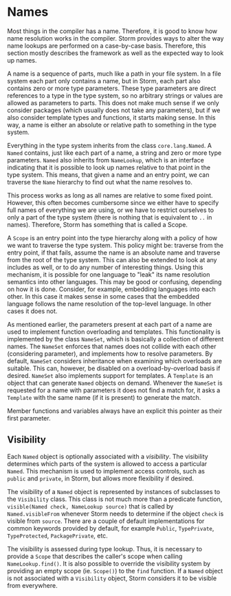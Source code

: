 Names
======

Most things in the compiler has a name. Therefore, it is good to know how name resolution works
in the compiler. Storm provides ways to alter the way name lookups are performed on a case-by-case
basis. Therefore, this section mostly describes the framework as well as the expected way to look up
names.

A name is a sequence of parts, much like a path in your file system. In a file system each part only
contains a name, but in Storm, each part also contains zero or more type parameters. These type
parameters are direct references to a type in the type system, so no arbitrary strings or values are
allowed as parameters to parts. This does not make much sense if we only consider packages (which
usually does not take any parameters), but if we also consider template types and functions, it
starts making sense. In this way, a name is either an absolute or relative path to something in the
type system.

Everything in the type system inherits from the class `core.lang.Named`. A `Named` contains, just
like each part of a name, a string and zero or more type parameters. `Named` also inherits from
`NameLookup`, which is an interface indicating that it is possible to look up names relative to that
point in the type system. This means, that given a name and an entry point, we can traverse the
`Name` hierarchy to find out what the name resolves to.

This process works as long as all names are relative to some fixed point. However, this often
becomes cumbersome since we either have to specify full names of everything we are using, or we have
to restrict ourselves to only a part of the type system (there is nothing that is equivalent to `..`
in names). Therefore, Storm has something that is called a Scope.

A `Scope` is an entry point into the type hierarchy along with a policy of how we want to traverse
the type system. This policy might be: traverse from the entry point, if that fails, assume the name
is an absolute name and traverse from the root of the type system. This can also be extended to look
at any includes as well, or to do any number of interesting things. Using this mechanism, it is
possible for one language to "leak" its name resolution semantics into other languages. This may be
good or confusing, depending on how it is done. Consider, for example, embedding languages into each
other. In this case it makes sense in some cases that the embedded language follows the name
resolution of the top-level language. In other cases it does not.

As mentioned earlier, the parameters present at each part of a name are used to implement function
overloading and templates. This functionality is implemented by the class `NameSet`, which is
basically a collection of different names. The `NameSet` enforces that names does not collide with
each other (considering parameter), and implements how to resolve parameters. By default, `NameSet`
considers inheritance when examining which overloads are suitable. This can, however, be disabled on
a overload-by-overload basis if desired. `NameSet` also implements support for templates. A
`Template` is an object that can generate `Named` objects on demand. Whenever the `NameSet` is
requested for a name with parameters it does not find a match for, it asks a `Template` with the
same name (if it is present) to generate the match.

Member functions and variables always have an explicit this pointer as their first parameter.


Visibility
-----------

Each `Named` object is optionally associated with a *visibility*. The visibility determines which
parts of the system is allowed to access a particular `Named`. This mechanism is used to implement
access controls, such as `public` and `private`, in Storm, but allows more flexibility if desired.

The visibility of a `Named` object is represented by instances of subclasses to the `Visibility`
class. This class is not much more than a predicate function, `visible(Named check, NameLookup source)`
that is called by `Named.visibleFrom` whenever Storm needs to determine if the object `check` is visible
from `source`. There are a couple of default implementations for common keywords provided by default, for
example `Public`, `TypePrivate`, `TypeProtected`, `PackagePrivate`, etc.

The visibility is assessed during type lookup. Thus, it is necessary to provide a `Scope` that
describes the caller's scope when calling `NameLookup.find()`. It is also possible to override the
visibility system by providing an empty scope (ie. `Scope()`) to the `find` function. If a `Named`
object is not associated with a `Visibility` object, Storm considers it to be visible from everywhere.
